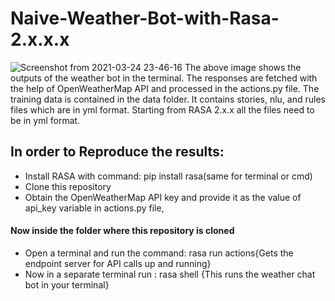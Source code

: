 # Naive-Weather-Bot-with-Rasa-2.x.x.x
![Screenshot from 2021-03-24 23-46-16](https://user-images.githubusercontent.com/46929125/112364709-cf26b600-8cfc-11eb-9692-78ba087f5e58.png)
The above image shows the outputs of the weather bot in the terminal. The responses are fetched with the help of OpenWeatherMap API and processed in the actions.py file.
The training data is contained in the data folder. It contains stories, nlu, and rules files which are in yml format. Starting from RASA 2.x.x all the files need to be in yml format.
## In order to Reproduce the results:
- Install RASA with command: pip install rasa(same for terminal or cmd)
- Clone this repository
- Obtain the OpenWeatherMap API key and provide it as the value of api_key variable in actions.py file,
#### Now inside the folder where this repository is cloned
- Open a terminal and run the command: rasa run actions{Gets the endpoint server for API calls up and running}
- Now in a separate terminal run : rasa shell {This runs the weather chat bot in your terminal}
